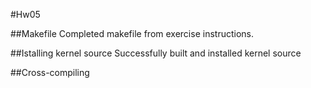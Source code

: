 #Hw05

##Makefile
Completed makefile from exercise instructions.

##Istalling kernel source
Successfully built and installed kernel source

##Cross-compiling
